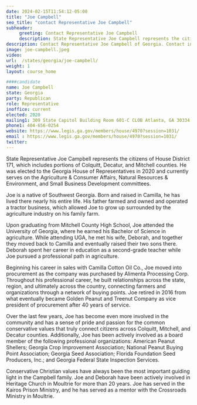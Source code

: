 ```yaml
---
date: 2024-02-15T11:54:12-05:00
title: "Joe Campbell"
seo_title: "contact Representative Joe Campbell"
subheader:
     greeting: Contact Representative Joe Campbell
     description: State Representative Joe Campbell represents the citizens of House District 171, which includes portions of Colquitt, Decatur, and Mitchell counties. He was elected to the Georgia House of Representatives in 2020 and currently serves on the Agriculture & Consumer Affairs, Natural Resources & Environment, and Small Business Development committees.
description: Contact Representative Joe Campbell of Georgia. Contact information for Joe Campbell includes email address, phone number, and mailing address.
image: joe-campbell.jpeg
video:
url:  /states/georgia/joe-campbell/
weight: 1
layout: course_home

####candidate
name: Joe Campbell
state: Georgia
party: Republican
role: Representative
inoffice: current
elected: 2020
mailing1: 309 State Capitol Building Room 601-C CLOB Atlanta, GA 30334
phone1: 404-656-0254
website: https://www.legis.ga.gov/members/house/4970?session=1031/
email : https://www.legis.ga.gov/members/house/4970?session=1031/
twitter:
---
```


State Representative Joe Campbell represents the citizens of House District 171, which includes portions of Colquitt, Decatur, and Mitchell counties. He was elected to the Georgia House of Representatives in 2020 and currently serves on the Agriculture & Consumer Affairs, Natural Resources & Environment, and Small Business Development committees.

Joe is a native of Southwest Georgia. Born and raised in Camilla, he has lived there nearly his entire life. His father farmed and owned and operated a tractor business, which allowed Joe to grow up surrounded by the agriculture industry on his family farm.

Upon graduating from Mitchell County High School, Joe attended the University of Georgia, where he earned his Bachelor of Science in agriculture. While attending UGA, he met his wife, Deborah, and together they moved back to Camilla and eventually raised their two sons there. Deborah spent her career in education as a second-grade teacher while Joe pursued a professional path in agriculture.

Beginning his career in sales with Camilla Cotton Oil Co., Joe moved into procurement as the company was purchased by Alimenta Processing Corp. Throughout his professional career, he built relationships across the state, region, and ultimately across the country, connecting farmers and organizations through a network of buying points. Joe retired in 2016 from what eventually became Golden Peanut and Treenut Company as vice president of procurement after 40 years of service.

Over the last few years, Joe has become even more involved in the community and has a sense of pride and passion for the common conservative values that truly connect citizens across Colquitt, Mitchell, and Decatur counties. Additionally, Joe has been actively involved as a board member of the following professional organizations: American Peanut Shellers; Georgia Crop Improvement Association; National Peanut Buying Point Association; Georgia Seed Association; Florida Foundation Seed Producers, Inc.; and Georgia Federal State Inspection Services.

Conservative Christian values have always been the most important guiding light in the Campbell family. Joe and Deborah have been actively involved in Heritage Church in Moultrie for more than 20 years. Joe has served in the Kairos Prison Ministry, and he has served as a mentor with the Crossroads Ministry in Moultrie.
